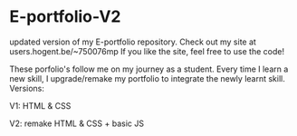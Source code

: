# E-portfolio-V2

updated version of my E-portfolio repository.
Check out my site at users.hogent.be/~750076mp
If you like the site, feel free to use the code!

These porfolio's follow me on my journey as a student. Every time I learn a new skill, I upgrade/remake my portfolio to integrate the newly learnt skill.
Versions:


V1: HTML & CSS


V2: remake HTML & CSS + basic JS

